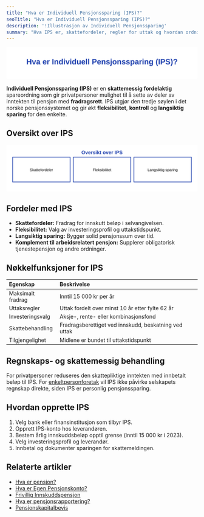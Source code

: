 ```yaml
---
title: "Hva er Individuell Pensjonssparing (IPS)?"
seoTitle: "Hva er Individuell Pensjonssparing (IPS)?"
description: '!Illustrasjon av Individuell Pensjonssparing'
summary: "Hva IPS er, skattefordeler, regler for uttak og hvordan ordningen påvirker personlig økonomi."
---
```


![Illustrasjon av Individuell Pensjonssparing](hva-er-individuell-pensjonssparing-image.svg)

**Individuell Pensjonssparing (IPS)** er en **skattemessig fordelaktig** spareordning som gir privatpersoner mulighet til å sette av deler av inntekten til pensjon med **fradragsrett**. IPS utgjør den tredje søylen i det norske pensjonssystemet og gir økt **fleksibilitet**, **kontroll** og **langsiktig sparing** for den enkelte.

## Oversikt over IPS

![Oversikt over IPS](individuell-pensjonssparing-overview.svg)

## Fordeler med IPS

* **Skattefordeler:** Fradrag for innskutt beløp i selvangivelsen.
* **Fleksibilitet:** Valg av investeringsprofil og uttakstidspunkt.
* **Langsiktig sparing:** Bygger solid pensjonssum over tid.
* **Komplement til arbeidsrelatert pensjon:** Supplerer obligatorisk tjenestepensjon og andre ordninger.

## Nøkkelfunksjoner for IPS

| Egenskap               | Beskrivelse                                                         |
|:------------------------|:--------------------------------------------------------------------|
| Maksimalt fradrag       | Inntil 15 000 kr per år                                             |
| Uttaksregler            | Uttak fordelt over minst 10 år etter fylte 62 år                    |
| Investeringsvalg        | Aksje-, rente- eller kombinasjonsfond                               |
| Skattebehandling        | Fradragsberettiget ved innskudd, beskatning ved uttak               |
| Tilgjengelighet         | Midlene er bundet til uttakstidspunkt                               |

## Regnskaps- og skattemessig behandling

For privatpersoner reduseres den skattepliktige inntekten med innbetalt beløp til IPS. For [enkeltpersonforetak](/blogs/regnskap/hva-er-enkeltpersonforetak "Hva er Enkeltpersonforetak? Guide til Enkeltpersonforetak og Regnskapsføring") vil IPS ikke påvirke selskapets regnskap direkte, siden IPS er personlig pensjonssparing.

## Hvordan opprette IPS

1. Velg bank eller finansinstitusjon som tilbyr IPS.
2. Opprett IPS-konto hos leverandøren.
3. Bestem årlig innskuddsbeløp opptil grense (inntil 15 000 kr i 2023).
4. Velg investeringsprofil og leverandør.
5. Innbetal og dokumenter sparingen for skattemeldingen.

## Relaterte artikler

* [Hva er pensjon?](/blogs/regnskap/hva-er-pensjon "Hva er Pensjon? En guide til det norske pensjonssystemet")
* [Hva er Egen Pensjonskonto?](/blogs/regnskap/hva-er-egen-pensjonskonto "Hva er Egen Pensjonskonto? Guide til Egen Pensjonskonto i Norge")
* [Frivillig Innskuddspensjon](/blogs/regnskap/frivillig-innskuddspensjon "Frivillig Innskuddspensjon: Guide til Frivillig Pensjonsordning for Bedrifter og Ansatte")
* [Hva er pensjonsrapportering?](/blogs/regnskap/hva-er-pensjonsrapportering "Hva er Pensjonsrapportering? Komplett Guide til Pensjon i Regnskap")
* [Pensjonskapitalbevis](/blogs/regnskap/pensjonskapitalbevis "Pensjonskapitalbevis: Hva er pensjonskapitalbevis?")











